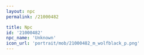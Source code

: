 ```yaml
---
layout: npc
permalink: /21000482

title: Npc
id: '21000482'
npc_name: 'Unknown'
icon_url: 'portrait/mob/21000482_m_wolfblack_p.png'
---
```

